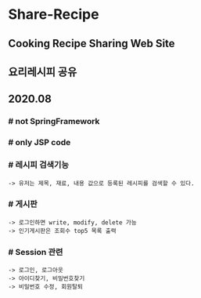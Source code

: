 # Share-Recipe
## Cooking Recipe Sharing Web Site
## 요리레시피 공유 
## 2020.08

### # not SpringFramework
### # only JSP code


### # 레시피 검색기능
    -> 유저는 제목, 재료, 내용 값으로 등록된 레시피를 검색할 수 있다.
    
### # 게시판
    -> 로그인하면 write, modify, delete 가능
    -> 인기게시판은 조회수 top5 목록 출력

### # Session 관련
    -> 로그인, 로그아웃
    -> 아이디찾기, 비밀번호찾기
    -> 비밀번호 수정, 회원탈퇴
    
